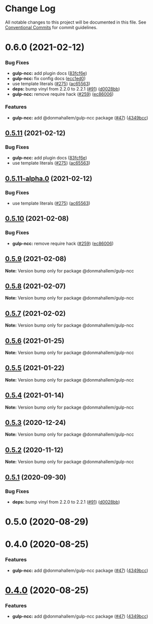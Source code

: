 # Change Log

All notable changes to this project will be documented in this file.
See [Conventional Commits](https://conventionalcommits.org) for commit guidelines.

# 0.6.0 (2021-02-12)


### Bug Fixes

* **gulp-ncc:** add plugin docs ([83fcf6e](https://github.com/donmahallem/js-libs/commit/83fcf6e7d0bcd18f6456c573238e18a53c805d81))
* **gulp-ncc:** fix config docs ([ecc1ed0](https://github.com/donmahallem/js-libs/commit/ecc1ed0375d9990cb9e47dc36f9283d56c4aa1e0))
* use template literals ([#275](https://github.com/donmahallem/js-libs/issues/275)) ([ac65563](https://github.com/donmahallem/js-libs/commit/ac65563ec4ffc52e839c58bf48a697fe140ccf3d))
* **deps:** bump vinyl from 2.2.0 to 2.2.1 ([#91](https://github.com/donmahallem/js-libs/issues/91)) ([d0028bb](https://github.com/donmahallem/js-libs/commit/d0028bb23983b91d2d2b0910759c5cc43fc171b5))
* **gulp-ncc:** remove require hack ([#259](https://github.com/donmahallem/js-libs/issues/259)) ([ec86006](https://github.com/donmahallem/js-libs/commit/ec86006b211d08bf1921c03d0b44e30779f39952))


### Features

* **gulp-ncc:** add @donmahallem/gulp-ncc package ([#47](https://github.com/donmahallem/js-libs/issues/47)) ([4349bcc](https://github.com/donmahallem/js-libs/commit/4349bcc78ca6fe3453f46af5982de517a7efa43e))





## [0.5.11](https://github.com/donmahallem/js-libs/compare/@donmahallem/gulp-ncc@0.5.10...@donmahallem/gulp-ncc@0.5.11) (2021-02-12)


### Bug Fixes

* **gulp-ncc:** add plugin docs ([83fcf6e](https://github.com/donmahallem/js-libs/commit/83fcf6e7d0bcd18f6456c573238e18a53c805d81))
* use template literals ([#275](https://github.com/donmahallem/js-libs/issues/275)) ([ac65563](https://github.com/donmahallem/js-libs/commit/ac65563ec4ffc52e839c58bf48a697fe140ccf3d))






## [0.5.11-alpha.0](https://github.com/donmahallem/js-libs/compare/@donmahallem/gulp-ncc@0.5.10...@donmahallem/gulp-ncc@0.5.11-alpha.0) (2021-02-12)


### Bug Fixes

* use template literals ([#275](https://github.com/donmahallem/js-libs/issues/275)) ([ac65563](https://github.com/donmahallem/js-libs/commit/ac65563ec4ffc52e839c58bf48a697fe140ccf3d))





## [0.5.10](https://github.com/donmahallem/js-libs/compare/@donmahallem/gulp-ncc@0.5.9...@donmahallem/gulp-ncc@0.5.10) (2021-02-08)


### Bug Fixes

* **gulp-ncc:** remove require hack ([#259](https://github.com/donmahallem/js-libs/issues/259)) ([ec86006](https://github.com/donmahallem/js-libs/commit/ec86006b211d08bf1921c03d0b44e30779f39952))






## [0.5.9](https://github.com/donmahallem/js-libs/compare/@donmahallem/gulp-ncc@0.5.8...@donmahallem/gulp-ncc@0.5.9) (2021-02-08)

**Note:** Version bump only for package @donmahallem/gulp-ncc






## [0.5.8](https://github.com/donmahallem/js-libs/compare/@donmahallem/gulp-ncc@0.5.7...@donmahallem/gulp-ncc@0.5.8) (2021-02-07)

**Note:** Version bump only for package @donmahallem/gulp-ncc






## [0.5.7](https://github.com/donmahallem/js-libs/compare/@donmahallem/gulp-ncc@0.5.6...@donmahallem/gulp-ncc@0.5.7) (2021-02-02)

**Note:** Version bump only for package @donmahallem/gulp-ncc






## [0.5.6](https://github.com/donmahallem/js-libs/compare/@donmahallem/gulp-ncc@0.5.5...@donmahallem/gulp-ncc@0.5.6) (2021-01-25)

**Note:** Version bump only for package @donmahallem/gulp-ncc






## [0.5.5](https://github.com/donmahallem/js-libs/compare/@donmahallem/gulp-ncc@0.5.4...@donmahallem/gulp-ncc@0.5.5) (2021-01-22)

**Note:** Version bump only for package @donmahallem/gulp-ncc






## [0.5.4](https://github.com/donmahallem/js-libs/compare/@donmahallem/gulp-ncc@0.5.3...@donmahallem/gulp-ncc@0.5.4) (2021-01-14)

**Note:** Version bump only for package @donmahallem/gulp-ncc






## [0.5.3](https://github.com/donmahallem/js-libs/compare/@donmahallem/gulp-ncc@0.5.2...@donmahallem/gulp-ncc@0.5.3) (2020-12-24)

**Note:** Version bump only for package @donmahallem/gulp-ncc






## [0.5.2](https://github.com/donmahallem/js-libs/compare/@donmahallem/gulp-ncc@0.5.1...@donmahallem/gulp-ncc@0.5.2) (2020-11-12)

**Note:** Version bump only for package @donmahallem/gulp-ncc






## [0.5.1](https://github.com/donmahallem/js-libs/compare/@donmahallem/gulp-ncc@0.5.0...@donmahallem/gulp-ncc@0.5.1) (2020-09-30)


### Bug Fixes

* **deps:** bump vinyl from 2.2.0 to 2.2.1 ([#91](https://github.com/donmahallem/js-libs/issues/91)) ([d0028bb](https://github.com/donmahallem/js-libs/commit/d0028bb23983b91d2d2b0910759c5cc43fc171b5))






# 0.5.0 (2020-08-29)



# 0.4.0 (2020-08-25)


### Features

* **gulp-ncc:** add @donmahallem/gulp-ncc package ([#47](https://github.com/donmahallem/js-libs/issues/47)) ([4349bcc](https://github.com/donmahallem/js-libs/commit/4349bcc78ca6fe3453f46af5982de517a7efa43e))






# [0.4.0](https://github.com/donmahallem/js-libs/compare/v0.3.0...v0.4.0) (2020-08-25)


### Features

* **gulp-ncc:** add @donmahallem/gulp-ncc package ([#47](https://github.com/donmahallem/js-libs/issues/47)) ([4349bcc](https://github.com/donmahallem/js-libs/commit/4349bcc78ca6fe3453f46af5982de517a7efa43e))
